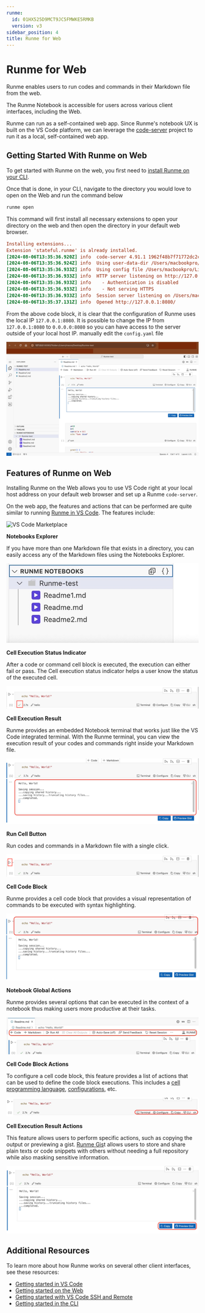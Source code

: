 ```yaml
---
runme:
  id: 01HX525D9MCT9JC5FMWKE5RMKB
  version: v3
sidebar_position: 4
title: Runme for Web
---
```


# Runme for Web

Runme enables users to run codes and commands in their Markdown file from the web.

The Runme Notebook is accessible for users across various client interfaces, including the Web.

Runme can run as a self-contained web app. Since Runme's notebook UX is built on the VS Code platform, we can leverage the [code-server](https://github.com/coder/code-server) project to run it as a local, self-contained web app.

## Getting Started With Runme on Web

To get started with Runme on the web, you first need to [install Runme on your CLI](../installation/runmecli).

Once that is done, in your CLI, navigate to the directory you would love to open on the Web and run the command below

```sh {"id":"01J4PACV3TRAVE12G3GGKK92T5"}
runme open
```

This command will first install all necessary extensions to open your directory on the web and then open the directory in your default web browser.

```ini {"id":"01J4PC7Q3A0Z0TQ5H2255ST8V0"}
Installing extensions...
Extension 'stateful.runme' is already installed.
[2024-08-06T13:35:36.920Z] info  code-server 4.91.1 1962f48b7f71772dc2c060dbaa5a6b4c0792a549
[2024-08-06T13:35:36.924Z] info  Using user-data-dir /Users/macbookpro/.local/share/code-server
[2024-08-06T13:35:36.933Z] info  Using config file /Users/macbookpro/Library/Application Support/runme/code-server/config.yaml
[2024-08-06T13:35:36.933Z] info  HTTP server listening on http://127.0.0.1:8080/
[2024-08-06T13:35:36.933Z] info    - Authentication is disabled
[2024-08-06T13:35:36.933Z] info    - Not serving HTTPS
[2024-08-06T13:35:36.933Z] info  Session server listening on /Users/macbookpro/.local/share/code-server/code-server-ipc.sock
[2024-08-06T13:35:37.131Z] info  Opened http://127.0.0.1:8080/
```

From the above code block, it is clear that the configuration of Runme uses the local IP `127.0.0.1:8080`. It is possible to change the IP from `127.0.0.1:8080` to `0.0.0.0:8080` so you can have access to the server outside of your local host IP. manually edit the `config.yaml` file

![runme via web](../../static/img/how-runme-works/runme-via-web.png)

## Features of Runme on Web

Installing Runme on the Web allows you to use VS Code right at your local host address on your default web browser and set up a Runme `code-server`.

On the web app, the features and actions that can be performed are quite similar to running [Runme in VS Code](../how-runme-works/vscode). The features include:

![VS Code Marketplace](../../static/img/installation-page/runme-for-vscode.png)

**Notebooks Explorer**

If you have more than one Markdown file that exists in a directory, you can easily access any of the Markdown files using the Notebooks Explorer.

![notebooks explorer](../../static/img/how-runme-works/runme-notebooks-explorer.png)

**Cell Execution Status Indicator**

After a code or command cell block is executed, the execution can either fail or pass. The Cell execution status indicator helps a user know the status of the executed cell.

![status indicator](../../static/img/how-runme-works/runme-status-indicator.png)

**Cell Execution Result**

Runme provides an embedded Notebook terminal that works just like the VS Code integrated terminal. With the Runme terminal, you can view the execution result of your codes and commands right inside your Markdown file.

![execution result](../../static/img/how-runme-works/runme-cell-execution-result.png)

**Run Cell Button**

Run codes and commands in a Markdown file with a single click.

![run cell button](../../static/img/how-runme-works/runme-cell-button.png)

**Cell Code Block**

Runme provides a cell code block that provides a visual representation of commands to be executed with syntax highlighting.

![runme code block](../../static/img/how-runme-works/runme-code-block.png)

**Notebook Global Actions**

Runme provides several options that can be executed in the context of a notebook thus making users more productive at their tasks.

![global actions](../../static/img/how-runme-works/runme-network-global-actions.png)

**Cell Code Block Actions**

To configure a cell code block, this feature provides a list of actions that can be used to define the code block executions. This includes a [cell programming language](https://docs.runme.dev/usage/shebang), [configurations](https://docs.runme.dev/configuration/cell-level), etc.

![cell code block actions](../../static/img/how-runme-works/runme-block-actions.png)

**Cell Execution Result Actions**

This feature allows users to perform specific actions, such as copying the output or previewing a gist. [Runme Gis](https://docs.runme.dev/configuration/runme-gist)t allows users to store and share plain texts or code snippets with others without needing a full repository while also masking sensitive information.

![executionresult actions](../../static/img/how-runme-works/runme-cells-execution-result-actions.png)

## Additional Resources[](https://docs.runme.dev/how-runme-works/cli#additional-resources)

To learn more about how Runme works on several other client interfaces, see these resources:

- [Getting started in VS Code](/getting-started/vscode)
- [Getting started on the Web](getting-started/how-runme-works/web)
- [Getting started with VS Code SSH and Remote](/getting-started/vscode-ssh)
- [Getting started in the CLI](/getting-started/cli)
